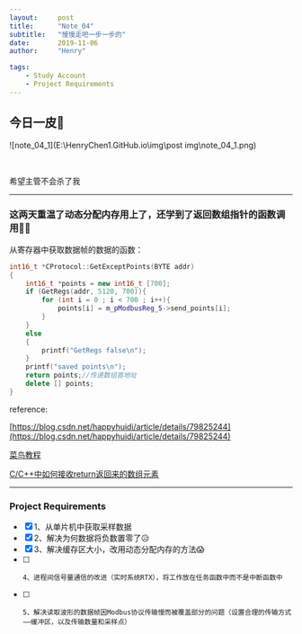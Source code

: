```yaml
---
layout:     post
title:      "Note_04"
subtitle:   "慢慢走吧一步一步的"
date:       2019-11-06
author:     "Henry"

tags:
    - Study Account
    - Project Requirements
---
```




## 今日一皮🤣

![note_04_1](E:\HenryChen1.GitHub.io\img\post img\note_04_1.png)

​				

希望主管不会杀了我
* * *




### 这两天重温了动态分配内存用上了，还学到了返回数组指针的函数调用🐱‍💻

从寄存器中获取数据帧的数据的函数：

```c++
int16_t *CProtocol::GetExceptPoints(BYTE addr)
{
	int16_t *points = new int16_t [700];
	if (GetRegs(addr, 5120, 700)){
		for (int i = 0 ; i < 700 ; i++){
			points[i] = m_pModbusReg_5->send_points[i];	
		}	
	}
	else 
	{
		printf("GetRegs false\n");
	}
	printf("saved points\n");
	return points;//传递数组首地址
	delete [] points;
}
```
reference:

[https://blog.csdn.net/happyhuidi/article/details/79825244](https://blog.csdn.net/happyhuidi/article/details/79825244)

[菜鸟教程](https://www.runoob.com/cplusplus/cpp-dynamic-memory.html)

[C/C++中如何接收return返回来的数组元素](https://www.cnblogs.com/Wade-James/p/7965775.html)

- - -



### Project Requirements

- [x] 1、从单片机中获取采样数据
- [x] 2、解决为何数据将负数置零了😥
- [x] 3、解决缓存区大小，改用动态分配内存的方法😱
- [ ]     4、进程间信号量通信的改进（实时系统RTX），将工作放在任务函数中而不是中断函数中
- [ ]     5、解决读取波形的数据帧因Modbus协议传输慢而被覆盖部分的问题（设置合理的传输方式——缓冲区，以及传输数量和采样点）

